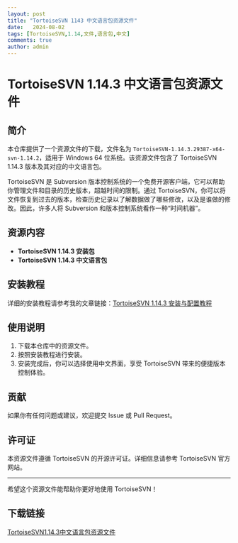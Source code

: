```yaml
---
layout: post
title: "TortoiseSVN 1143 中文语言包资源文件"
date:   2024-08-02
tags: [TortoiseSVN,1.14,文件,语言包,中文]
comments: true
author: admin
---
```

# TortoiseSVN 1.14.3 中文语言包资源文件

## 简介

本仓库提供了一个资源文件的下载，文件名为 `TortoiseSVN-1.14.3.29387-x64-svn-1.14.2`，适用于 Windows 64 位系统。该资源文件包含了 TortoiseSVN 1.14.3 版本及其对应的中文语言包。

TortoiseSVN 是 Subversion 版本控制系统的一个免费开源客户端，它可以帮助你管理文件和目录的历史版本，超越时间的限制。通过 TortoiseSVN，你可以将文件恢复到过去的版本，检查历史记录以了解数据做了哪些修改，以及是谁做的修改。因此，许多人将 Subversion 和版本控制系统看作一种“时间机器”。

## 资源内容

- **TortoiseSVN 1.14.3 安装包**
- **TortoiseSVN 1.14.3 中文语言包**

## 安装教程

详细的安装教程请参考我的文章链接：[TortoiseSVN 1.14.3 安装与配置教程](https://blog.csdn.net/qq_45978154/article/details/126837133)

## 使用说明

1. 下载本仓库中的资源文件。
2. 按照安装教程进行安装。
3. 安装完成后，你可以选择使用中文界面，享受 TortoiseSVN 带来的便捷版本控制体验。

## 贡献

如果你有任何问题或建议，欢迎提交 Issue 或 Pull Request。

## 许可证

本资源文件遵循 TortoiseSVN 的开源许可证。详细信息请参考 TortoiseSVN 官方网站。

---

希望这个资源文件能帮助你更好地使用 TortoiseSVN！

## 下载链接

[TortoiseSVN1.14.3中文语言包资源文件](https://pan.quark.cn/s/49af4a9732a4)
